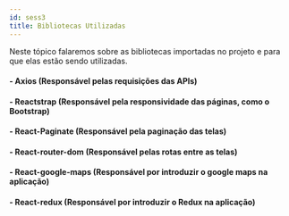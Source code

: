 ```yaml
---
id: sess3
title: Bibliotecas Utilizadas
---
```


Neste tópico falaremos sobre as bibliotecas importadas no projeto e para que elas estão sendo utilizadas.

#### - Axios (Responsável pelas requisições das APIs)
#### - Reactstrap (Responsável pela responsividade das páginas, como o Bootstrap)
#### - React-Paginate (Responsável pela paginação das telas)
#### - React-router-dom (Responsável pelas rotas entre as telas)
#### - React-google-maps (Responsável por introduzir o google maps na aplicação)
#### - React-redux (Responsável por introduzir o Redux na aplicação)
